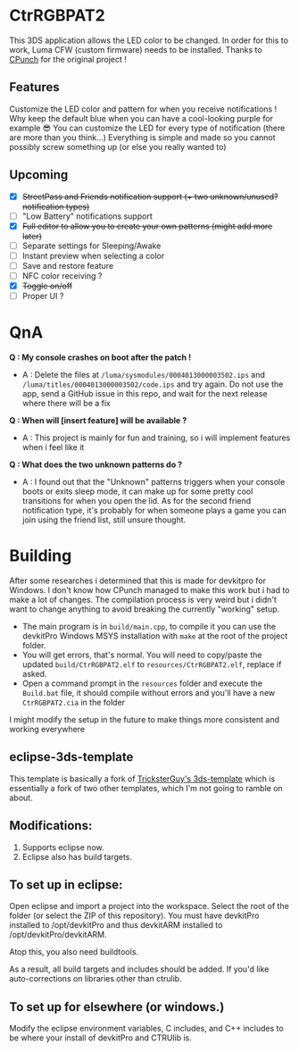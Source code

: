# CtrRGBPAT2
This 3DS application allows the LED color to be changed. In order for this to work, Luma CFW (custom firmware) needs to be installed.
Thanks to [CPunch](https://github.com/CPunch/CtrRGBPATTY/) for the original project !

## Features
Customize the LED color and pattern for when you receive notifications ! Why keep the default blue when you can have a cool-looking purple for example 😎
You can customize the LED for every type of notification (there are more than you think...)
Everything is simple and made so you cannot possibly screw something up (or else you really wanted to)

## Upcoming
- [x] ~~StreetPass and Friends notification support (+ two unknown/unused? notification types)~~
- [ ] "Low Battery" notifications support
- [x] ~~Full editor to allow you to create your own patterns (might add more later)~~
- [ ] Separate settings for Sleeping/Awake
- [ ] Instant preview when selecting a color
- [ ] Save and restore feature
- [ ] NFC color receiving ?
- [x] ~~Toggle on/off~~
- [ ] Proper UI ?

# QnA
**Q : My console crashes on boot after the patch !**
 - A : Delete the files at `/luma/sysmodules/0004013000003502.ips` and `/luma/titles/0004013000003502/code.ips` and try again. Do not use the app, send a GitHub issue in this repo, and wait for the next release where there will be a fix 

**Q : When will \[insert feature\] will be available ?**
 - A : This project is mainly for fun and training, so i will implement features when i feel like it

**Q : What does the two unknown patterns do ?**
 - A : I found out that the "Unknown" patterns triggers when your console boots or exits sleep mode, it can make up for some pretty cool transitions for when you open the lid. As for the second friend notification type, it's probably for when someone plays a game you can join using the friend list, still unsure thought.

# Building
After some researches i determined that this is made for devkitpro for Windows. I don't know how CPunch managed to make this work but i had to make a lot of changes. 
The compilation process is very weird but i didn't want to change anything to avoid breaking the currently "working" setup. 
- The main program is in `build/main.cpp`, to compile it you can use the devkitPro Windows MSYS installation with `make` at the root of the project folder. 
- You will get errors, that's normal. You will need to copy/paste the updated `build/CtrRGBPAT2.elf` to `resources/CtrRGBPAT2.elf`, replace if asked. 
- Open a command prompt in the `resources` folder and execute the `Build.bat` file, it should compile without errors and you'll have a new `CtrRGBPAT2.cia` in the folder

I might modify the setup in the future to make things more consistent and working everywhere

## eclipse-3ds-template
This template is basically a fork of [TricksterGuy's 3ds-template](https://github.com/TricksterGuy/3ds-template) which is essentially a fork of two other templates, which I'm not going to ramble on about.

## Modifications:
1) Supports eclipse now.
2) Eclipse also has build targets.

## To set up in eclipse:
Open eclipse and import a project into the workspace. Select the root of the folder (or select the ZIP of this repository). You must have devkitPro installed to /opt/devkitPro and thus devkitARM installed to /opt/devkitPro/devkitARM.

Atop this, you also need buildtools.

As a result, all build targets and includes should be added. If you'd like auto-corrections on libraries other than ctrulib.

## To set up for elsewhere (or windows.)
Modify the eclipse environment variables, C includes, and C++ includes to be where your install of devkitPro and CTRUlib is.

